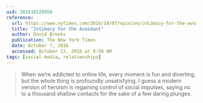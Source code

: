 ```yaml
---
uid: 201610120958
reference:
  url: https://www.nytimes.com/2016/10/07/opinion/intimacy-for-the-avoidant.html
  title: "Intimacy for the Avoidant"
  author: David Brooks
  publication: The New York Times
  date: October 7, 2016
  accessed: October 12, 2016 at 9:58 AM
tags: [social media, relationships]
---
```


> When we’re addicted to online life, every moment is fun and diverting, but the whole thing is profoundly unsatisfying. I guess a modern version of heroism is regaining control of social impulses, saying no to a thousand shallow contacts for the sake of a few daring plunges.
